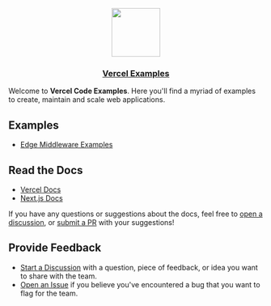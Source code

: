 <p align="center">
  <a href="https://vercel.com">
    <img src="https://assets.vercel.com/image/upload/v1588805858/repositories/vercel/logo.png" height="96">
    <h3 align="center">Vercel Examples</h3>
  </a>
</p>

Welcome to **Vercel Code Examples**. Here you'll find a myriad of examples to create, maintain and scale web applications.

## Examples

- [Edge Middleware Examples](/middleware)

## Read the Docs

- [Vercel Docs](https://docs.vercel.com/)
- [Next.js Docs](https://nextjs.org/docs)

If you have any questions or suggestions about the docs, feel free to [open a discussion](https://github.com/vercel/examples/discussions), or [submit a PR](https://github.com/vercel/examples/pulls) with your suggestions!

## Provide Feedback

- [Start a Discussion](https://github.com/vercel/examples/discussions) with a question, piece of feedback, or idea you want to share with the team.
- [Open an Issue](https://github.com/vercel/examples/issues) if you believe you've encountered a bug that you want to flag for the team.
